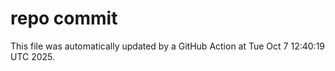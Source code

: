 # repo commit

This file was automatically updated by a GitHub Action at Tue Oct  7 12:40:19 UTC 2025.
